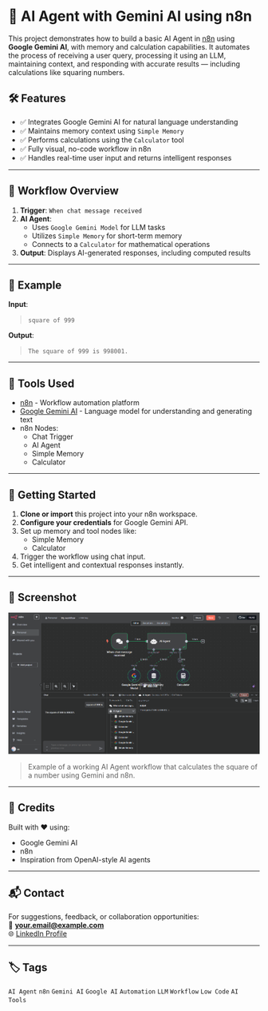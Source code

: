 # 🤖 AI Agent with Gemini AI using n8n

This project demonstrates how to build a basic AI Agent in [n8n](https://n8n.io/) using **Google Gemini AI**, with memory and calculation capabilities. It automates the process of receiving a user query, processing it using an LLM, maintaining context, and responding with accurate results — including calculations like squaring numbers.

## 🛠️ Features

- ✅ Integrates Google Gemini AI for natural language understanding
- ✅ Maintains memory context using `Simple Memory`
- ✅ Performs calculations using the `Calculator` tool
- ✅ Fully visual, no-code workflow in n8n
- ✅ Handles real-time user input and returns intelligent responses

---

## 📌 Workflow Overview

1. **Trigger**: `When chat message received`
2. **AI Agent**:
    - Uses `Google Gemini Model` for LLM tasks
    - Utilizes `Simple Memory` for short-term memory
    - Connects to a `Calculator` for mathematical operations
3. **Output**: Displays AI-generated responses, including computed results

---

## 🧪 Example

**Input**:  
> `square of 999`  

**Output**:  
> `The square of 999 is 998001.`

---

## 🧰 Tools Used

- [n8n](https://n8n.io/) - Workflow automation platform
- [Google Gemini AI](https://ai.google.dev/gemini-api/docs) - Language model for understanding and generating text
- n8n Nodes:
  - Chat Trigger
  - AI Agent
  - Simple Memory
  - Calculator

---

## 🚀 Getting Started

1. **Clone or import** this project into your n8n workspace.
2. **Configure your credentials** for Google Gemini API.
3. Set up memory and tool nodes like:
    - Simple Memory
    - Calculator
4. Trigger the workflow using chat input.
5. Get intelligent and contextual responses instantly.

---

## 📸 Screenshot

![Workflow Screenshot](https://github.com/1900690105/AiAgent/blob/main/Screenshot%202025-07-09%20023632.png)

> Example of a working AI Agent workflow that calculates the square of a number using Gemini and n8n.

---

## 🙌 Credits

Built with ❤️ using:
- Google Gemini AI
- n8n
- Inspiration from OpenAI-style AI agents

---

## 📬 Contact

For suggestions, feedback, or collaboration opportunities:  
📧 **your.email@example.com**  
🌐 [LinkedIn Profile](https://www.linkedin.com/in/nikhilkandhare/)

---

## 🏷️ Tags

`AI Agent` `n8n` `Gemini AI` `Google AI` `Automation` `LLM` `Workflow` `Low Code` `AI Tools`
